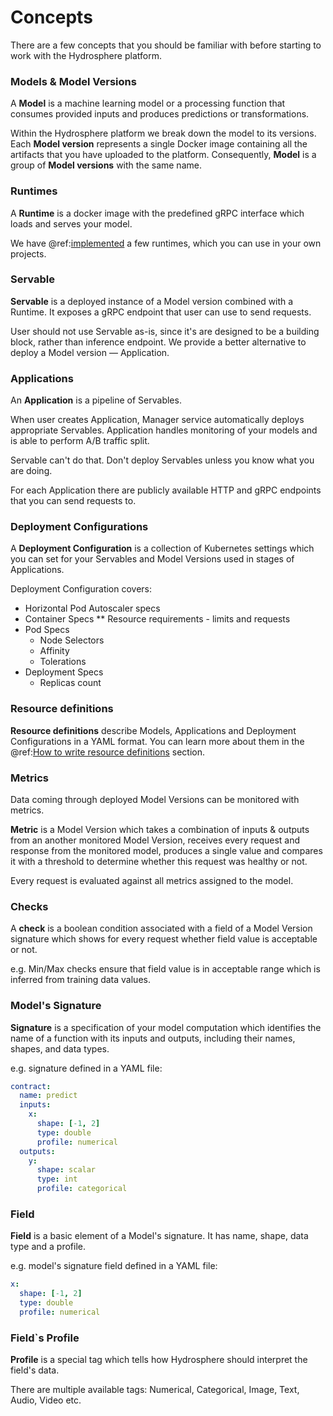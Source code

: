 # Concepts
There are a few concepts that you should be familiar with before starting to work with
 the Hydrosphere platform.




### Models & Model Versions

A **Model** is a machine learning model or a processing function that consumes provided
inputs and produces predictions or transformations. 

Within the Hydrosphere platform we break down the model to its versions.
Each **Model version** represents a single Docker image containing all the artifacts
that you have uploaded to the platform. Consequently, **Model** is a group of **Model
 versions** with the same name.

### Runtimes

A **Runtime** is a docker image with the predefined gRPC interface which loads and serves
 your model.
 
We have @ref:[implemented](../reference/runtimes.md) a few runtimes, which you can use
 in your own projects.

### Servable

**Servable** is a deployed instance of a Model version combined with a Runtime.
It exposes a gRPC endpoint that user can use to send requests.

User should not use Servable as-is, since it's are designed to be a building block,
rather than inference endpoint. We provide a better alternative to deploy a Model
 version — Application.

### Applications

An **Application** is a pipeline of Servables.

When user creates Application, Manager service automatically deploys appropriate Servables.
Application handles monitoring of your models and is able to perform A/B traffic split. 

Servable can't do that. Don't deploy Servables unless you know what you are doing.

For each Application there are publicly available HTTP and gRPC endpoints that you
 can send requests to.

### Deployment Configurations
A **Deployment Configuration** is a collection of Kubernetes settings which you can set
 for your Servables and Model Versions used in stages of Applications.
 
Deployment Configuration covers:

* Horizontal Pod Autoscaler specs
* Container Specs 
    ** Resource requirements - limits and requests 
* Pod Specs
    * Node Selectors
    * Affinity
    * Tolerations
* Deployment Specs
    * Replicas count

### Resource definitions
**Resource definitions** describe Models, Applications and Deployment Configurations in
a YAML format. You can learn more about them in the
 @ref:[How to write resource definitions](../how-to/write-definitions.md) section.


### Metrics 

Data coming through deployed Model Versions can be monitored with metrics.
 
**Metric** is a Model Version which takes a combination of inputs & outputs from
an another monitored Model Version, receives every request and response from the monitored
model, produces a single value and compares it with a threshold to determine whether
this request was healthy or not.

Every request is evaluated against all metrics assigned to the model.

### Checks
A **check** is a boolean condition associated with a field of a Model Version signature which
shows for every request whether field value is acceptable or not. 

e.g. Min/Max checks ensure that field value is in acceptable range which is inferred
 from training data values.


### Model's Signature
**Signature** is a specification of your model computation which identifies the name of a
 function with its inputs and outputs, including their names, shapes, and data types.

e.g. signature defined in a YAML file:
```yaml
contract:
  name: predict
  inputs:
    x:
      shape: [-1, 2]
      type: double
      profile: numerical
  outputs:
    y:
      shape: scalar
      type: int
      profile: categorical
```

### Field
**Field** is a basic element of a Model's signature. It has name, shape, data type and a profile.

e.g. model's signature field defined in a YAML file:
```yaml
x:
  shape: [-1, 2]
  type: double
  profile: numerical
```

### Field`s Profile
**Profile** is a special tag which tells how Hydrosphere should interpret the field's data.

There are multiple available tags: Numerical, Categorical, Image, Text, Audio, Video etc.
